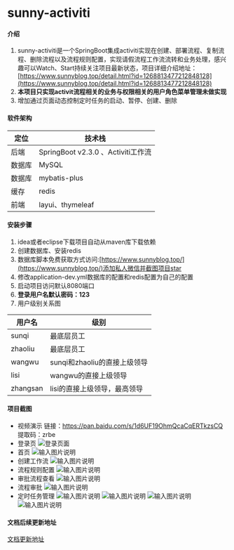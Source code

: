 # sunny-activiti

#### 介绍
1.  sunny-activiti是一个SpringBoot集成activiti实现在创建、部署流程、复制流程、删除流程以及流程规则配置，实现请假流程工作流流转和业务处理，感兴趣可以Watch、Start持续关注项目最新状态，项目详细介绍地址：[https://www.sunnyblog.top/detail.html?id=1268813477212848128](https://www.sunnyblog.top/detail.html?id=1268813477212848128)
2.  **本项目只实现activit流程相关的业务与权限相关的用户角色菜单管理未做实现**
3. 增加通过页面动态控制定时任务的启动、暂停、创建、删除

#### 软件架构
| 定位  | 技术栈               |
|-----|-------------------|
| 后端  | SpringBoot v2.3.0 、Activiti工作流|
| 数据库 | MySQL             |
| 数据库 | mybatis-plus      |
| 缓存 | redis      |
| 前端| layui、thymeleaf|



#### 安装步骤

1.  idea或者eclipse下载项目自动从maven库下载依赖
2.  创建数据库、安装redis
3.  数据库脚本免费获取方式访问:[https://www.sunnyblog.top/](https://www.sunnyblog.top/)添加私人微信并截图项目star 
3.  修改application-dev.yml数据库的配置和redis配置为自己的配置
4. 启动项目访问默认8080端口
5.  **登录用户名默认密码：123** 
6. 用户级别关系图

| 用户名  | 级别               |
|-----|-------------------|
| sunqi  | 最底层员工|
| zhaoliu | 最底层员工             |
| wangwu | sunqi和zhaoliu的直接上级领导      |
| lisi | wangwu的直接上级领导      |
| zhangsan| lisi的直接上级领导，最高领导|

#### 项目截图
- 视频演示
链接：https://pan.baidu.com/s/1d6UF19OhmQcaCqERTkzsCQ
提取码：zrbe
- 登录页
![登录页面](https://images.gitee.com/uploads/images/2020/0605/171237_7c3597aa_806588.png "屏幕截图.png")
- 首页
![输入图片说明](https://images.gitee.com/uploads/images/2020/0605/171322_ae275f60_806588.png "屏幕截图.png")
- 创建工作流
![输入图片说明](https://images.gitee.com/uploads/images/2020/0605/171353_f8230e44_806588.png "屏幕截图.png")
- 流程规则配置
![输入图片说明](https://images.gitee.com/uploads/images/2020/0605/171431_d86afc47_806588.png "屏幕截图.png")
- 审批流程查看
![输入图片说明](https://images.gitee.com/uploads/images/2020/0605/171550_26046adb_806588.png "屏幕截图.png")
- 流程审批
![输入图片说明](https://images.gitee.com/uploads/images/2020/0605/171624_accb6c12_806588.png "屏幕截图.png")
- 定时任务管理
![输入图片说明](https://images.gitee.com/uploads/images/2020/0610/111155_11aed12e_806588.png "屏幕截图.png")
![输入图片说明](https://images.gitee.com/uploads/images/2020/0610/111216_2c83c874_806588.png "屏幕截图.png")
![输入图片说明](https://images.gitee.com/uploads/images/2020/0610/111233_31135d40_806588.png "屏幕截图.png")
![输入图片说明](https://images.gitee.com/uploads/images/2020/0610/111248_4fbbebe6_806588.png "屏幕截图.png")
#### 文档后续更新地址
[文档更新地址](https://www.sunnyblog.top/index.html?typeId=1266297638089654272)

